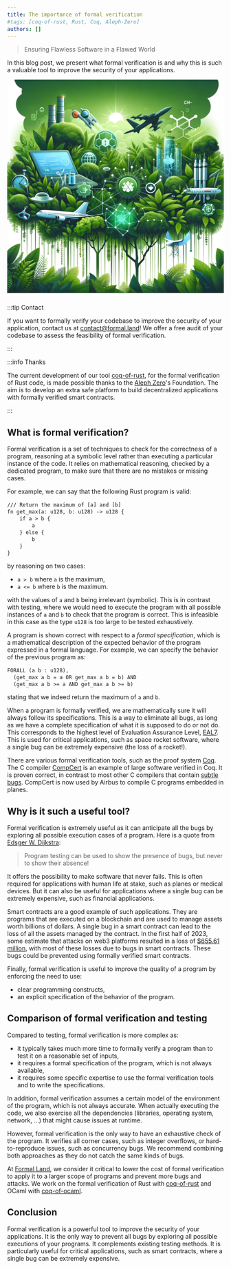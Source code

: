 ```yaml
---
title: The importance of formal verification
#tags: [coq-of-rust, Rust, Coq, Aleph-Zero]
authors: []
---
```


> Ensuring Flawless Software in a Flawed World

In this blog post, we present what formal verification is and why this is such a valuable tool to improve the security of your applications.

<!-- truncate -->

![Formal verification](2024-01-29/formal_verification.png)

:::tip Contact

If you want to formally verify your codebase to improve the security of your application, contact us at&nbsp;[&#099;&#111;&#110;&#116;&#097;&#099;&#116;&#064;formal&#046;&#108;&#097;&#110;&#100;](mailto:contact@formal.land)! We offer a free audit of your codebase to assess the feasibility of formal verification.

:::

:::info Thanks

The current development of our tool [coq-of-rust](https://github.com/formal-land/coq-of-rust), for the formal verification of Rust code, is made possible thanks to the [Aleph Zero](https://alephzero.org/)'s Foundation. The aim is to develop an extra safe platform to build decentralized applications with formally verified smart contracts.

:::

## What is formal verification?

Formal verification is a set of techniques to check for the correctness of a program, reasoning at a symbolic level rather than executing a particular instance of the code. It relies on mathematical reasoning, checked by a dedicated program, to make sure that there are no mistakes or missing cases.

For example, we can say that the following Rust program is valid:

```coq
/// Return the maximum of [a] and [b]
fn get_max(a: u128, b: u128) -> u128 {
    if a > b {
        a
    } else {
        b
    }
}
```

by reasoning on two cases:

- `a > b` where&nbsp;`a` is the maximum,
- `a <= b` where&nbsp;`b` is the maximum.

with the values of&nbsp;`a` and&nbsp;`b` being irrelevant (symbolic). This is in contrast with testing, where we would need to execute the program with all possible instances of&nbsp;`a` and&nbsp;`b` to check that the program is correct. This is infeasible in this case as the type&nbsp;`u128` is too large to be tested exhaustively.

A program is shown correct with respect to a _formal specification_, which is a mathematical description of the expected behavior of the program expressed in a formal language. For example, we can specify the behavior of the previous program as:

```
FORALL (a b : u128),
  (get_max a b = a OR get_max a b = b) AND
  (get_max a b >= a AND get_max a b >= b)
```

stating that we indeed return the maximum of&nbsp;`a` and&nbsp;`b`.

When a program is formally verified, we are mathematically sure it will always follow its specifications. This is a way to eliminate all bugs, as long as we have a complete specification of what it is supposed to do or not do. This corresponds to the highest level of Evaluation Assurance Level, [EAL7](https://en.wikipedia.org/wiki/Evaluation_Assurance_Level#EAL7:_Formally_Verified_Design_and_Tested). This is used for critical applications, such as space rocket software, where a single bug can be extremely expensive (the loss of a rocket!).

There are various formal verification tools, such as the proof system [Coq](https://coq.inria.fr/). The C compiler [CompCert](https://en.wikipedia.org/wiki/CompCert) is an example of large software verified in Coq. It is proven correct, in contrast to most other C compilers that contain [subtle bugs](https://users.cs.utah.edu/~regehr/papers/pldi11-preprint.pdf). CompCert is now used by Airbus to compile C programs embedded in planes.

## Why is it such a useful tool?

Formal verification is extremely useful as it can anticipate all the bugs by exploring all possible execution cases of a program. Here is a quote from [Edsger W. Dijkstra](https://en.wikipedia.org/wiki/Formal_verification):

> Program testing can be used to show the presence of bugs, but never to show their absence!

It offers the possibility to make software that never fails. This is often required for applications with human life at stake, such as planes or medical devices. But it can also be useful for applications where a single bug can be extremely expensive, such as financial applications.

Smart contracts are a good example of such applications. They are programs that are executed on a blockchain and are used to manage assets worth billions of dollars. A single bug in a smart contract can lead to the loss of all the assets managed by the contract. In the first half of 2023, some estimate that attacks on web3 platforms resulted in a loss of [$655.61 million](https://www.linkedin.com/pulse/h1-2023-global-web3-security-report-aml-analysis-crypto-regulatory/), with most of these losses due to bugs in smart contracts. These bugs could be prevented using formally verified smart contracts.

Finally, formal verification is useful to improve the quality of a program by enforcing the need to use:

- clear programming constructs,
- an explicit specification of the behavior of the program.

## Comparison of formal verification and testing

Compared to testing, formal verification is more complex as:

- it typically takes much more time to formally verify a program than to test it on a reasonable set of inputs,
- it requires a formal specification of the program, which is not always available,
- it requires some specific expertise to use the formal verification tools and to write the specifications.

In addition, formal verification assumes a certain model of the environment of the program, which is not always accurate. When actually executing the code, we also exercise all the dependencies (libraries, operating system, network, ...) that might cause issues at runtime.

However, formal verification is the only way to have an exhaustive check of the program. It verifies all corner cases, such as integer overflows, or hard-to-reproduce issues, such as concurrency bugs. We recommend combining both approaches as they do not catch the same kinds of bugs.

At [Formal Land](https://formal.land/), we consider it critical to lower the cost of formal verification to apply it to a larger scope of programs and prevent more bugs and attacks. We work on the formal verification of Rust with [coq-of-rust](https://github.com/formal-land/coq-of-rust) and OCaml with [coq-of-ocaml](https://github.com/formal-land/coq-of-ocaml).

## Conclusion

Formal verification is a powerful tool to improve the security of your applications. It is the only way to prevent all bugs by exploring all possible executions of your programs. It complements existing testing methods. It is particularly useful for critical applications, such as smart contracts, where a single bug can be extremely expensive.
